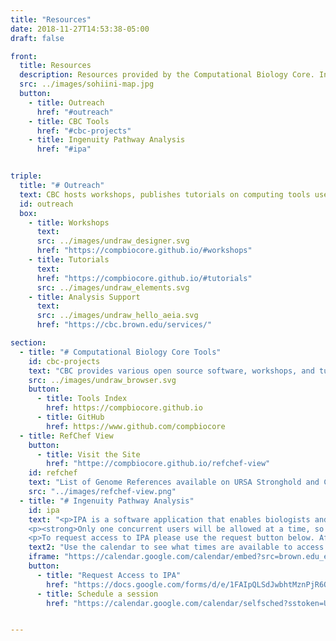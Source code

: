 ```yaml
---
title: "Resources"
date: 2018-11-27T14:53:38-05:00
draft: false

front:
  title: Resources
  description: Resources provided by the Computational Biology Core. Includes database subscriptions and licenses. Additionally, we provide various open source software, workshops, and tutorials in Bioinformatics and Data Science.
  src: ../images/sohiini-map.jpg
  button:
    - title: Outreach
      href: "#outreach"
    - title: CBC Tools
      href: "#cbc-projects"
    - title: Ingenuity Pathway Analysis
      href: "#ipa"


triple:
  title: "# Outreach"
  text: CBC hosts workshops, publishes tutorials on computing tools used by bioinformaticians, and provides analysis support to the Brown community. To learn more about what we offer, click on the links below or contact us at cbc-help@brown.edu.
  id: outreach
  box:
    - title: Workshops
      text:
      src: ../images/undraw_designer.svg
      href: "https://compbiocore.github.io/#workshops"
    - title: Tutorials
      text:
      href: "https://compbiocore.github.io/#tutorials"
      src: ../images/undraw_elements.svg
    - title: Analysis Support
      text:
      src: ../images/undraw_hello_aeia.svg
      href: "https://cbc.brown.edu/services/"

section:
  - title: "# Computational Biology Core Tools"
    id: cbc-projects
    text: "CBC provides various open source software, workshops, and tutorials. Complete projects can be found on the [Projects Index Site](https://compbiocore.github.io). Projects in development can be found on our [GitHub account](https://www.github.com/compbiocore)."
    src: ../images/undraw_browser.svg
    button:
      - title: Tools Index
        href: https://compbiocore.github.io
      - title: GitHub
        href: https://www.github.com/compbiocore
  - title: RefChef View
    button:
      - title: Visit the Site
        href: "httpe://compbiocore.github.io/refchef-view"
    id: refchef
    text: "List of Genome References available on URSA Stronghold and CCV's Oscar."
    src: "../images/refchef-view.png"
  - title: "# Ingenuity Pathway Analysis"
    id: ipa
    text: "<p>IPA is a software application that enables biologists and bioinformaticians to identify the biological mechanisms, pathways, and functions most relevant to their experimental datasets or genes of interest. It allows researchers to graphically view, analyze, and query data in a comprehensive and seamless manner to understand molecular interactions, biological functions and disease on multiple levels. For more details go to qiagen IPA website and also access their webinars. Access to IPA free for the entire Brown community through September 2019.</p>
    <p><strong>Only one concurrent users will be allowed at a time, so use the scheduler below to reserve analysis time.</strong></p>
    <p>To request access to IPA please use the request button below. After registration, Ingenuity Systems will send each registrant, via e-mail, their individual password and login instructions. Please note, the first time you login to your IPA account, it may take a few minutes to load the application. Additionally, please disable all pop-up blockers prior to signing in as they may prevent the application from loading.</p>"
    text2: "Use the calendar to see what times are available to access IPA. Click below to schedule your IPA session or to request access. Please restrict yourself to at most **two consecutive slots** for any given time."
    iframe: "https://calendar.google.com/calendar/embed?src=brown.edu_e9ihnmpmjbldkcpvmralir6578%40group.calendar.google.com&amp;ctz=America/New_York"
    button:
      - title: "Request Access to IPA"
        href: "https://docs.google.com/forms/d/e/1FAIpQLSdJwbhtMznPjR6QrobBG1u-n3AMLnWdigN-NqFepsC7gbb2tw/viewform"
      - title: Schedule a session
        href: "https://calendar.google.com/calendar/selfsched?sstoken=UU1LVEFXbXNUZTUtfGRlZmF1bHR8OGM1ZTZjYTg1YjYyNjZiMjVhZDNjNGM2YjQ0MTVlNzQ"


---
```

